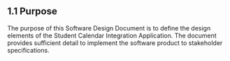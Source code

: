 ## 1.1 Purpose

The purpose of this Software Design Document is to define the design elements of the Student Calendar Integration Application. The document provides sufficient detail to implement the software product to stakeholder specifications.

